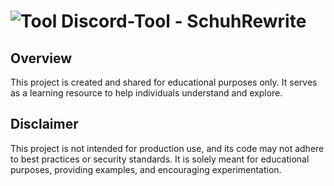 # ![Tool](https://schuh.wtf/resources/images/tool.png)          Discord-Tool - SchuhRewrite


## Overview

This project is created and shared for educational purposes only. It serves as a learning resource to help individuals understand and explore.

## Disclaimer

This project is not intended for production use, and its code may not adhere to best practices or security standards. It is solely meant for educational purposes, providing examples, and encouraging experimentation.
 
